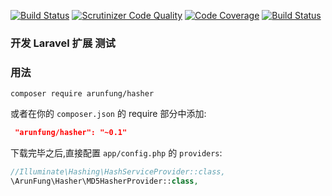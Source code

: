 [![Build Status](https://travis-ci.org/arunfung/laravel-package-develop.svg?branch=master)](https://travis-ci.org/arunfung/laravel-package-develop)
[![Scrutinizer Code Quality](https://scrutinizer-ci.com/g/arunfung/laravel-package-develop/badges/quality-score.png?b=master)](https://scrutinizer-ci.com/g/arunfung/laravel-package-develop/?branch=master)
[![Code Coverage](https://scrutinizer-ci.com/g/arunfung/laravel-package-develop/badges/coverage.png?b=master)](https://scrutinizer-ci.com/g/arunfung/laravel-package-develop/?branch=master)
[![Build Status](https://scrutinizer-ci.com/g/arunfung/laravel-package-develop/badges/build.png?b=master)](https://scrutinizer-ci.com/g/arunfung/laravel-package-develop/build-status/master)
### 开发 Laravel 扩展 测试

### 用法

```
composer require arunfung/hasher
```

或者在你的 `composer.json` 的 require 部分中添加:
```json
 "arunfung/hasher": "~0.1"
```

下载完毕之后,直接配置 `app/config.php` 的 `providers`:

```php
//Illuminate\Hashing\HashServiceProvider::class,
\ArunFung\Hasher\MD5HasherProvider::class,
```